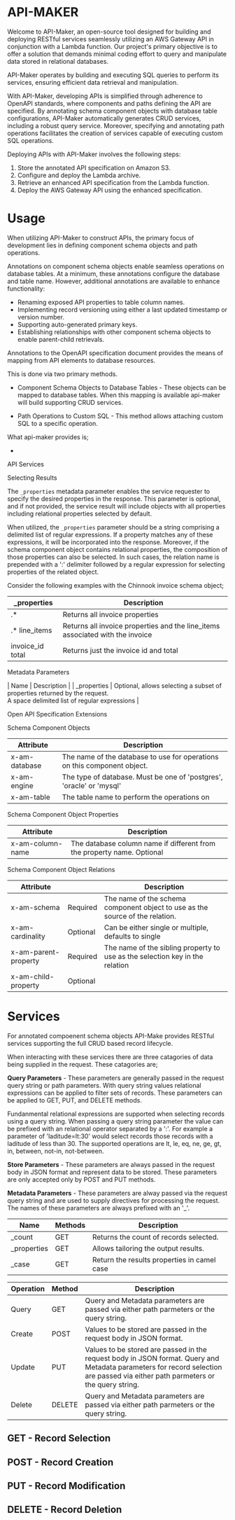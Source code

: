 # API-MAKER

Welcome to API-Maker, an open-source tool designed for building and deploying RESTful services seamlessly utilizing an AWS Gateway API in conjunction with a Lambda function. Our project's primary objective is to offer a solution that demands minimal coding effort to query and manipulate data stored in relational databases.

API-Maker operates by building and executing SQL queries to perform its services, ensuring efficient data retrieval and manipulation.

With API-Maker, developing APIs is simplified through adherence to OpenAPI standards, where components and paths defining the API are specified. By annotating schema component objects with database table configurations, API-Maker automatically generates CRUD services, including a robust query service. Moreover, specifying and annotating path operations facilitates the creation of services capable of executing custom SQL operations.

Deploying APIs with API-Maker involves the following steps:

1. Store the annotated API specification on Amazon S3.
2. Configure and deploy the Lambda archive.
3. Retrieve an enhanced API specification from the Lambda function.
4. Deploy the AWS Gateway API using the enhanced specification.


# Usage

When utilizing API-Maker to construct APIs, the primary focus of development lies in defining component schema objects and path operations.

Annotations on component schema objects enable seamless operations on database tables. At a minimum, these annotations configure the database and table name. However, additional annotations are available to enhance functionality:

- Renaming exposed API properties to table column names.
- Implementing record versioning using either a last updated timestamp or version number.
- Supporting auto-generated primary keys.
- Establishing relationships with other component schema objects to enable parent-child retrievals.

Annotations to the OpenAPI specification document provides the means of mapping from API elements to database resources.  

This is done via two primary methods.

* Component Schema Objects to Database Tables - These objects can be mapped to database tables.  When this mapping is available api-maker will build supporting CRUD services.

* Path Operations to Custom SQL - This method allows attaching custom SQL to a specific operation. 

What api-maker provides is;

* 

API Services

Selecting Results

The `_properties` metadata parameter enables the service requester to specify the desired properties in the response. This parameter is optional, and if not provided, the service result will include objects with all properties including relational properties selected by default.

When utilized, the `_properties` parameter should be a string comprising a delimited list of regular expressions. If a property matches any of these expressions, it will be incorporated into the response. Moreover, if the schema component object contains relational properties, the composition of those properties can also be selected. In such cases, the relation name is prepended with a ':' delimiter followed by a regular expression for selecting properties of the related object.

Consider the following examples with the Chinnook invoice schema object;

| _properties | Description| 
|-------------|------------|
| .*          | Returns all invoice properties |
| .* line_items | Returns all invoice properties and the line_items associated with the invoice |
| invoice_id total | Returns just the invoice id and total |


Metadata Parameters

| Name | Description |
| _properties | Optional, allows selecting a subset of properties returned by the request.   
A space delimited list of regular expressions |


Open API Specification Extensions

Schema Component Objects

| Attribute | Description |
|-------|--------|
| x-am-database | The name of the database to use for operations on this component object.   |
| x-am-engine | The type of database.  Must be one of 'postgres', 'oracle' or 'mysql' |
| x-am-table | The table name to perform the operations on |


Schema Component Object Properties

| Attribute | Description |
|-----------|-------------|
| x-am-column-name | The database column name if different from the property name.  Optional |


Schema Component Object Relations

| Attribute | | Description |
|-----------|-|-------------|
| x-am-schema | Required | The name of the schema component object to use as the source of the relation. |
| x-am-cardinality | Optional | Can be either single or multiple, defaults to single |
| x-am-parent-property | Required | The name of the sibling property to use as the selection key in the relation |
| x-am-child-property | Optional | 

# Services

For annotated compoenent schema objects API-Make provides RESTful services supporting the full CRUD based record lifecycle.

When interacting with these services there are three catagories of data being supplied in the request.  These catagories are;

**Query Parameters** - These parameters are generally passed in the request query string or path parameters.  With query string values relational expressions can be applied to filter sets of records.  These parameters can be applied to GET, PUT, and DELETE methods.

Fundanmental relational expressions are supported when selecting records using a query string.  When passing a query string parameter the value can be prefixed with an relational operator separated by a ':'.  For example a parameter of 'laditude=lt:30' would select records those records with a laditude of less than 30. The supported operations are lt, le, eq, ne, ge, gt, in, between, not-in, not-between. 

**Store Parameters** - These parameters are always passed in the request body in JSON format and represent data to be stored.  These parameters are only accepted only by POST and PUT methods.

**Metadata Parameters** - These parameters are alway passed via the request query string and are used to supply directives for processing the request.  The names of these parameters are always prefixed with an '_'.

| Name | Methods | Description |
|------|---------|-------------|
| _count | GET   | Returns the count of records selected. |
| _properties | GET | Allows tailoring the output results.  |
| _case | GET | Return the results properties in camel case |



| Operation | Method | Description |
|-----------|--------|-------------|
| Query     | GET    | Query and Metadata parameters are passed via either path parmeters or the query string. |
| Create    | POST   | Values to be stored are passed in the request body in JSON format. |
| Update    | PUT    | Values to be stored are passed in the request body in JSON format. Query and Metadata parameters for record selection are passed via either path parmeters or the query string. |
| Delete   | DELETE | Query and Metadata parameters are passed via either path parmeters or the query string. |

## GET - Record Selection

## POST - Record Creation

## PUT - Record Modification

## DELETE - Record Deletion

